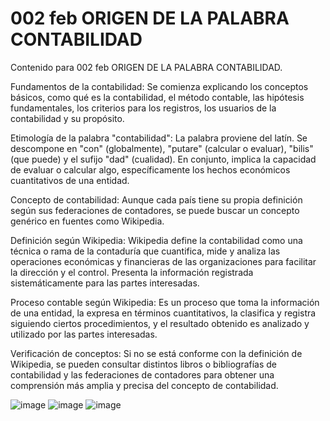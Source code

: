 # 002 feb  ORIGEN DE LA PALABRA CONTABILIDAD

Contenido para 002 feb  ORIGEN DE LA PALABRA CONTABILIDAD.

Fundamentos de la contabilidad: Se comienza explicando los conceptos básicos, como qué es la contabilidad, el método contable, las hipótesis fundamentales, los criterios para los registros, los usuarios de la contabilidad y su propósito.

Etimología de la palabra "contabilidad": La palabra proviene del latín. Se descompone en "con" (globalmente), "putare" (calcular o evaluar), "bilis" (que puede) y el sufijo "dad" (cualidad). En conjunto, implica la capacidad de evaluar o calcular algo, específicamente los hechos económicos cuantitativos de una entidad.

Concepto de contabilidad: Aunque cada país tiene su propia definición según sus federaciones de contadores, se puede buscar un concepto genérico en fuentes como Wikipedia.

Definición según Wikipedia: Wikipedia define la contabilidad como una técnica o rama de la contaduría que cuantifica, mide y analiza las operaciones económicas y financieras de las organizaciones para facilitar la dirección y el control. Presenta la información registrada sistemáticamente para las partes interesadas.

Proceso contable según Wikipedia: Es un proceso que toma la información de una entidad, la expresa en términos cuantitativos, la clasifica y registra siguiendo ciertos procedimientos, y el resultado obtenido es analizado y utilizado por las partes interesadas.

Verificación de conceptos: Si no se está conforme con la definición de Wikipedia, se pueden consultar distintos libros o bibliografías de contabilidad y las federaciones de contadores para obtener una comprensión más amplia y precisa del concepto de contabilidad.

![image](https://github.com/rggcontable/ContableTip-2016-100/assets/170726515/2864a3f9-b95f-4a49-b9b3-48d0b4bca039)
![image](https://github.com/rggcontable/ContableTip-2016-100/assets/170726515/c52284e5-7c6e-4e4f-b806-461308f6ad11)
![image](https://github.com/rggcontable/ContableTip-2016-100/assets/170726515/626be882-3ace-4e36-8326-302a5016a10b)
